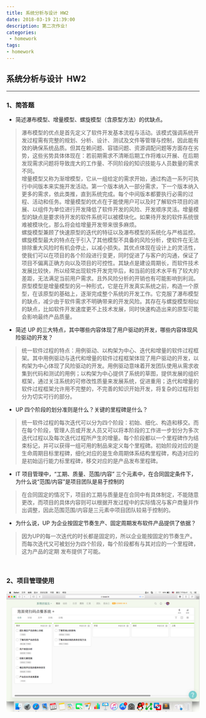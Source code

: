 ```yaml
---
title: 系统分析与设计 HW2
date: 2018-03-19 21:39:00
description: 第二次作业!
categories:
 - homework
tags: 
- homework
---
```



## 系统分析与设计 &nbsp;HW2

----------

### 1、简答题

- 简述瀑布模型、增量模型、螺旋模型（含原型方法）的优缺点。
>瀑布模型的优点是首先定义了软件开发基本流程与活动。该模式强调系统开发过程需有完整的规划、分析、设计、测试及文件等管理与控制，因此能有效的确保系统品质。但其在赖问题、容错问题、资源调配问题等方面存在劣势，这些劣势具体体现在：若前期需求不清晰后期工作将难以开展、在后期发现需求问题将导致庞大的工作量、不同阶段的知识技能与人员数量的需求不同。
><br>增量模型又称为渐增模型，它从一组给定的需求开始，通过构造一系列可执行中间版本来实施开发活动。第一个版本纳入一部分需求，下一个版本纳入更多的需求，依此类推，直到系统完成。每个中间版本都要执行必需的过程、活动和任务。增量模型的优点在于能使用户可以及时了解软件项目的进展、以组件为单位进行开发降低了软件开发的风险、开发顺序灵活。增量模型的缺点是要求待开发的软件系统可以被模块化。如果待开发的软件系统很难被模块化，那么将会给增量开发带来很多麻烦。
><br>螺旋模型兼顾了快速原型的迭代的特征以及瀑布模型的系统化与严格监控。螺旋模型最大的特点在于引入了其他模型不具备的风险分析，使软件在无法排除重大风险时有机会停止，以减小损失。其优点体现在设计上的灵活性，使我们可以在项目的各个阶段进行变更，同时促进了与客户的沟通，保证了项目不偏离正确方向以及项目的可控性。其缺点是建设周期长，而软件技术发展比较快，所以经常出现软件开发完毕后，和当前的技术水平有了较大的差距，无法满足当前用户需求。且外风险分析的开销也有可能影响到利润。
><br>原型模型是增量模型的另一种形式，它是在开发真实系统之前，构造一个原型，在该原型的基础上，逐渐完成整个系统的开发工作。它克服了瀑布模型的缺点，减少由于软件需求不明确带来的开发风险。其存在与螺旋模型相似的缺点，比如软件开发速度更不上技术发展，同时快速构造出来的原型可能会影响最终产品质量。

- 简述 UP 的三大特点，其中哪些内容体现了用户驱动的开发，哪些内容体现风险驱动的开发？
>统一软件过程的特点：用例驱动、以构架为中心、迭代和增量的软件过程框架。其中用例驱动与迭代和增量的软件过程框架体现了用户驱动的开发，以构架为中心体现了风险驱动的开发。用例驱动意味着开发团队使用从需求收集到代码和测试的用例；以构架为中心提供了系统的草图，提供发展的组织框架，通过关注系统的可修改性质量来发展系统，促进重用；迭代和增量的软件过程框架允许用不完整的，不完善的知识开始开发，将复杂的过程将划分为切实可行的部分。

- UP 四个阶段的划分准则是什么？关键的里程碑是什么？
>统一软件过程的每次迭代可以分为四个阶段：初始、细化、构造和移交。而在每个阶段，管理人员或开发人员又可以将本阶段的工作进一步划分为多次迭代过程以及每次迭代过程所产生的增量。每个阶段都以一个里程碑作为结束标记，并可以获得一组可用的制品来定义每个里程碑。初始阶段对应的是生命周期目标里程碑，细化对应的是生命周期体系结构里程碑，构造对应的是初始运行能力标里程碑，移交对应的是产品发布里程碑。

- IT 项目管理中，“工期、质量、范围/内容” 三个元素中，在合同固定条件下，为什么说“范围/内容”是项目团队是易于控制的
>在合同固定的情况下，项目的工期与质量是在合同中有具体制定，不能随意更改，而项目的具体内容则可以根据开发过程中的实际情况与客户商量并作出调整，因此范围范围/内容是三元素中项目团队较易于控制的。

- 为什么说，UP 为企业按固定节奏生产、固定周期发布软件产品提供了依据？
>因为UP的每一次迭代的时长都是固定的，所以企业能按固定的节奏生产。而每次迭代又可被划分为四个阶段，每个阶段都有与其对应的一个里程碑，这为产品的定期
发布提供了可能。

<br>

### 2、项目管理使用

![image](image/HW2.png)


